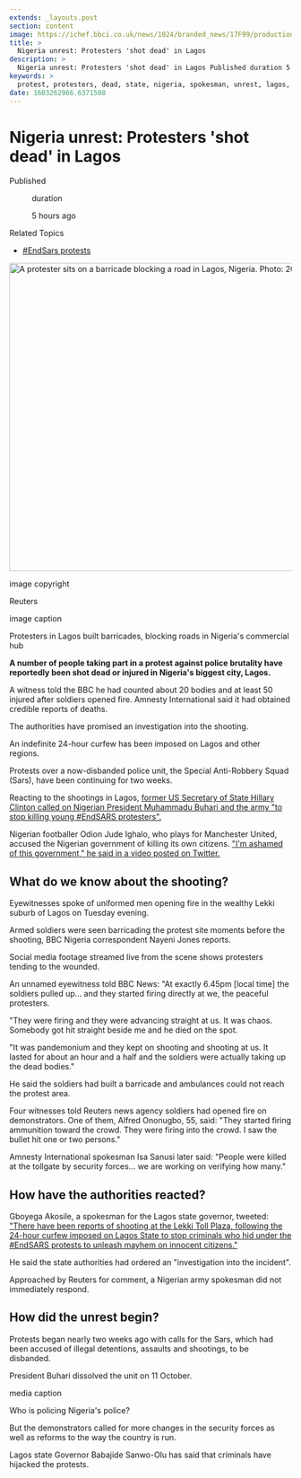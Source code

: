 ```yaml
--- 
extends: _layouts.post 
section: content 
image: https://ichef.bbci.co.uk/news/1024/branded_news/17F99/production/_115010289_mediaitem115010288.jpg 
title: > 
  Nigeria unrest: Protesters 'shot dead' in Lagos 
description: > 
  Nigeria unrest: Protesters 'shot dead' in Lagos Published duration 5 hours ago Related Topics #EndSars protestsimage copyright Reuters image caption Protesters in Lagos built barricades, blocking roads in Nigeria's commercial hubA number of people taking part in a protest against police brutality have reportedly been shot dead or injured in Nigeria's biggest city, Lagos.A witness told the BBC he had counted about 20 bodies and at least 50 injured after soldiers opened fire.Reacting to the shootings in Lagos, former US Secretary of State Hillary Clinton called on Nigerian President Muhammadu Buhari and the army "to stop killing young #EndSARS protesters".Armed soldiers were seen barricading the protest site moments before the shooting, BBC Nigeria correspondent Nayeni Jones reports.It lasted for about an hour and a half and the soldiers were actually taking up the dead bodies." 
keywords: > 
  protest, protesters, dead, state, nigeria, spokesman, unrest, lagos, told, nigerias, shot, soldiers, shooting, firing 
date: 1603262966.6371508 
--- 
```

<div><h1 tabindex="-1" id="main-heading" class="css-1c1994u-StyledHeading e1fj1fc10">Nigeria unrest: Protesters 'shot dead' in Lagos</h1><dl class="css-11c8au8-MetadataStrip e1ojgjhb0"><p class="css-8d0yke-MetadataStripItem e1ojgjhb1"><dt class="css-178wc68-VisuallyHidden e1y6uwnp0">Published</dt><dd class="css-1n98t8y-MetadataContent e1ojgjhb2"><p class="css-1hizfh0-MetadataSnippet ecn1o5v0"><p class="css-1n712b9-IconContainer ecn1o5v2">duration</p><p>5 hours ago</p></p></dd></p></dl><p class="css-178wc68-VisuallyHidden e1y6uwnp0">Related Topics</p><ul class="css-1oubwgi-ClusterItems e1ihwmse1"><li class="css-dh1p3g-StyledTag ed0g1kj1"><a href="/news/topics/cezwd6k5k6vt" class="css-1sd1v8r-StyledLink ed0g1kj2">#EndSars protests</a></li></ul><span class="css-1xtcmof-Placeholder e16icw910"><span><img alt="A protester sits on a barricade blocking a road in Lagos, Nigeria. Photo: 20 October 2020" src="https://c.files.bbci.co.uk/4B01/production/_115010291_ec758fb7-f457-40af-aa09-3c11a23c7310.jpg" width="976" height="549" class="css-evoj7m-Image ee0ct7c0"></span></span><p class="css-1ecljvk-StyledFigureCopyright e34k3c23"><p class="css-178wc68-VisuallyHidden e1y6uwnp0">image copyright</p>Reuters</p><p class="css-178wc68-VisuallyHidden e1y6uwnp0">image caption</p>Protesters in Lagos built barricades, blocking roads in Nigeria's commercial hub<p><b class="css-14iz86j-BoldText e5tfeyi0">A number of people taking part in a protest against police brutality have reportedly been shot dead or injured in Nigeria's biggest city, Lagos.</b></p><p>A witness told the BBC he had counted about 20 bodies and at least 50 injured after soldiers opened fire. Amnesty International said it had obtained credible reports of deaths. </p><p>The authorities have promised an investigation into the shooting.</p><p>An indefinite 24-hour curfew has been imposed on Lagos and other regions. </p><p>Protests over a now-disbanded police unit, the Special Anti-Robbery Squad (Sars), have been continuing for two weeks.</p><p>Reacting to the shootings in Lagos, <a href="https://twitter.com/HillaryClinton/status/1318676338354606081" class="css-yidnqd-InlineLink e1no5rhv0">former US Secretary of State Hillary Clinton called on Nigerian President Muhammadu Buhari and the army "to stop killing young #EndSARS protesters".</a></p><p>Nigerian footballer Odion Jude Ighalo, who plays for Manchester United, accused the Nigerian government of killing its own citizens. <a href="https://twitter.com/ighalojude/status/1318666220447715329?s=19" class="css-yidnqd-InlineLink e1no5rhv0">"I'm ashamed of this government," he said in a video posted on Twitter.</a></p><p class="css-72p885-ComponentWrapper-CrossheadComponentWrapper e1xue1i81"><h2 class="css-1jlqpzd-StyledHeading e1fj1fc10">What do we know about the shooting?</h2></p><p>Eyewitnesses spoke of uniformed men opening fire in the wealthy Lekki suburb of Lagos on Tuesday evening.</p><p>Armed soldiers were seen barricading the protest site moments before the shooting, BBC Nigeria correspondent Nayeni Jones reports. </p><p>Social media footage streamed live from the scene shows protesters tending to the wounded. </p><p>An unnamed eyewitness told BBC News: "At exactly 6.45pm [local time] the soldiers pulled up... and they started firing directly at we, the peaceful protesters. </p><p>"They were firing and they were advancing straight at us. It was chaos. Somebody got hit straight beside me and he died on the spot. </p><p>"It was pandemonium and they kept on shooting and shooting at us. It lasted for about an hour and a half and the soldiers were actually taking up the dead bodies."</p><p>He said the soldiers had built a barricade and ambulances could not reach the protest area.</p><p>Four witnesses told Reuters news agency soldiers had opened fire on demonstrators. One of them,  Alfred Ononugbo, 55, said: "They started firing ammunition toward the crowd. They were firing into the crowd. I saw the bullet hit one or two persons."</p><p>Amnesty International spokesman Isa Sanusi later said: "People were killed at the tollgate by security forces... we are working on verifying how many."</p><p class="css-72p885-ComponentWrapper-CrossheadComponentWrapper e1xue1i81"><h2 class="css-1jlqpzd-StyledHeading e1fj1fc10">How have the authorities reacted?</h2></p><p>Gboyega Akosile, a spokesman for the Lagos state governor, tweeted: <a href="https://twitter.com/gboyegaakosile/status/1318654172913405954" class="css-yidnqd-InlineLink e1no5rhv0">"There have been reports of shooting at the Lekki Toll Plaza, following the 24-hour curfew imposed on Lagos State to stop criminals who hid under the #EndSARS protests to unleash mayhem on innocent citizens."</a></p><p>He said the state authorities had ordered an "investigation into the incident". </p><p>Approached by Reuters for comment, a Nigerian army spokesman did not immediately respond.</p><p class="css-72p885-ComponentWrapper-CrossheadComponentWrapper e1xue1i81"><h2 class="css-1jlqpzd-StyledHeading e1fj1fc10">How did the unrest begin?</h2></p><p>Protests began nearly two weeks ago with calls for the Sars, which had been accused of illegal detentions, assaults and shootings, to be disbanded.</p><p>President Buhari dissolved the unit on 11 October.</p><p class="css-bhez6r-Container e1h75hkw0"></p><p class="css-178wc68-VisuallyHidden e1y6uwnp0">media caption</p>Who is policing Nigeria's police?<p>But the demonstrators called for more changes in the security forces as well as reforms to the way the country is run.</p><p>Lagos state Governor Babajide Sanwo-Olu has said that criminals have hijacked the protests.</p></div>
